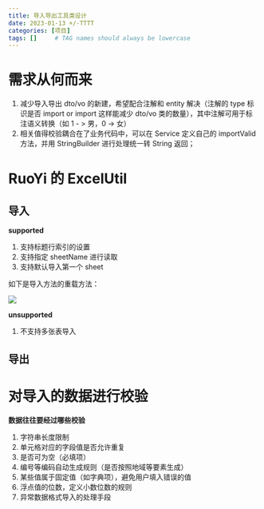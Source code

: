 ```yaml
---
title: 导入导出工具类设计
date: 2023-01-13 +/-TTTT
categories: [项目]
tags: []     # TAG names should always be lowercase
---
```


# 需求从何而来
1. 减少导入导出 dto/vo 的新建，希望配合注解和 entity 解决（注解的 type 标识是否 import or import 这样能减少 dto/vo 类的数量），其中注解可用于标注语义转换（如 1 - > 男，0 -> 女）
2. 相关值得校验耦合在了业务代码中，可以在 Service 定义自己的 importValid 方法，并用 StringBuilder 进行处理统一转 String 返回；

# RuoYi 的 ExcelUtil

## 导入

**supported**

1. 支持标题行索引的设置 
2. 支持指定 sheetName 进行读取 
3. 支持默认导入第一个 sheet

如下是导入方法的重载方法：

![](https://cdn.jsdelivr.net/gh/Casflawed/img-host@master/blog/202301131357592.png)

**unsupported**

1. 不支持多张表导入

## 导出

# 对导入的数据进行校验
**数据往往要经过哪些校验**

1. 字符串长度限制
2. 单元格对应的字段值是否允许重复
3. 是否可为空（必填项）
4. 编号等编码自动生成规则（是否按照地域等要素生成）
5. 某些值属于固定值（如字典项），避免用户填入错误的值
6. 浮点值的位数，定义小数位数的规则
7. 异常数据格式导入的处理手段
